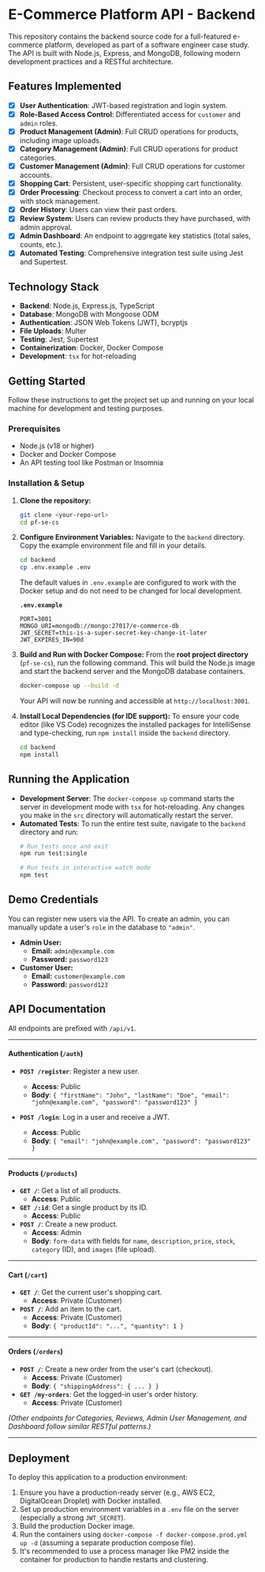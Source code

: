 # E-Commerce Platform API - Backend

This repository contains the backend source code for a full-featured e-commerce platform, developed as part of a software engineer case study. The API is built with Node.js, Express, and MongoDB, following modern development practices and a RESTful architecture.

## Features Implemented

- [x] **User Authentication**: JWT-based registration and login system.
- [x] **Role-Based Access Control**: Differentiated access for `customer` and `admin` roles.
- [x] **Product Management (Admin)**: Full CRUD operations for products, including image uploads.
- [x] **Category Management (Admin)**: Full CRUD operations for product categories.
- [x] **Customer Management (Admin)**: Full CRUD operations for customer accounts.
- [x] **Shopping Cart**: Persistent, user-specific shopping cart functionality.
- [x] **Order Processing**: Checkout process to convert a cart into an order, with stock management.
- [x] **Order History**: Users can view their past orders.
- [x] **Review System**: Users can review products they have purchased, with admin approval.
- [x] **Admin Dashboard**: An endpoint to aggregate key statistics (total sales, counts, etc.).
- [x] **Automated Testing**: Comprehensive integration test suite using Jest and Supertest.

## Technology Stack

- **Backend**: Node.js, Express.js, TypeScript
- **Database**: MongoDB with Mongoose ODM
- **Authentication**: JSON Web Tokens (JWT), bcryptjs
- **File Uploads**: Multer
- **Testing**: Jest, Supertest
- **Containerization**: Docker, Docker Compose
- **Development**: `tsx` for hot-reloading

## Getting Started

Follow these instructions to get the project set up and running on your local machine for development and testing purposes.

### Prerequisites

- Node.js (v18 or higher)
- Docker and Docker Compose
- An API testing tool like Postman or Insomnia

### Installation & Setup

1.  **Clone the repository:**
    ```bash
    git clone <your-repo-url>
    cd pf-se-cs
    ```

2.  **Configure Environment Variables:**
    Navigate to the `backend` directory. Copy the example environment file and fill in your details.
    ```bash
    cd backend
    cp .env.example .env
    ```
    The default values in `.env.example` are configured to work with the Docker setup and do not need to be changed for local development.

    **`.env.example`**
    ```env
    PORT=3001
    MONGO_URI=mongodb://mongo:27017/e-commerce-db
    JWT_SECRET=this-is-a-super-secret-key-change-it-later
    JWT_EXPIRES_IN=90d
    ```

3.  **Build and Run with Docker Compose:**
    From the **root project directory** (`pf-se-cs`), run the following command. This will build the Node.js image and start the backend server and the MongoDB database containers.
    ```bash
    docker-compose up --build -d
    ```
    Your API will now be running and accessible at `http://localhost:3001`.

4.  **Install Local Dependencies (for IDE support):**
    To ensure your code editor (like VS Code) recognizes the installed packages for IntelliSense and type-checking, run `npm install` inside the `backend` directory.
    ```bash
    cd backend
    npm install
    ```

## Running the Application

-   **Development Server**: The `docker-compose up` command starts the server in development mode with `tsx` for hot-reloading. Any changes you make in the `src` directory will automatically restart the server.
-   **Automated Tests**: To run the entire test suite, navigate to the `backend` directory and run:
    ```bash
    # Run tests once and exit
    npm run test:single
    
    # Run tests in interactive watch mode
    npm test
    ```

## Demo Credentials

You can register new users via the API. To create an admin, you can manually update a user's `role` in the database to `"admin"`.

-   **Admin User:**
    -   **Email:** `admin@example.com`
    -   **Password:** `password123`
-   **Customer User:**
    -   **Email:** `customer@example.com`
    -   **Password:** `password123`

## API Documentation

All endpoints are prefixed with `/api/v1`.

---

#### **Authentication (`/auth`)**

-   **`POST /register`**: Register a new user.
    -   **Access**: Public
    -   **Body**: `{ "firstName": "John", "lastName": "Doe", "email": "john@example.com", "password": "password123" }`

-   **`POST /login`**: Log in a user and receive a JWT.
    -   **Access**: Public
    -   **Body**: `{ "email": "john@example.com", "password": "password123" }`

---

#### **Products (`/products`)**

-   **`GET /`**: Get a list of all products.
    -   **Access**: Public
-   **`GET /:id`**: Get a single product by its ID.
    -   **Access**: Public
-   **`POST /`**: Create a new product.
    -   **Access**: Admin
    -   **Body**: `form-data` with fields for `name`, `description`, `price`, `stock`, `category` (ID), and `images` (file upload).

---

#### **Cart (`/cart`)**

-   **`GET /`**: Get the current user's shopping cart.
    -   **Access**: Private (Customer)
-   **`POST /`**: Add an item to the cart.
    -   **Access**: Private (Customer)
    -   **Body**: `{ "productId": "...", "quantity": 1 }`

---

#### **Orders (`/orders`)**

-   **`POST /`**: Create a new order from the user's cart (checkout).
    -   **Access**: Private (Customer)
    -   **Body**: `{ "shippingAddress": { ... } }`
-   **`GET /my-orders`**: Get the logged-in user's order history.
    -   **Access**: Private (Customer)

*(Other endpoints for Categories, Reviews, Admin User Management, and Dashboard follow similar RESTful patterns.)*

---

## Deployment

To deploy this application to a production environment:

1.  Ensure you have a production-ready server (e.g., AWS EC2, DigitalOcean Droplet) with Docker installed.
2.  Set up production environment variables in a `.env` file on the server (especially a strong `JWT_SECRET`).
3.  Build the production Docker image.
4.  Run the containers using `docker-compose -f docker-compose.prod.yml up -d` (assuming a separate production compose file).
5.  It's recommended to use a process manager like PM2 inside the container for production to handle restarts and clustering.